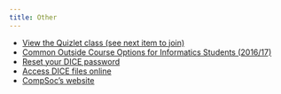 ```yaml
---
title: Other
---
```

-   [View the Quizlet class (see next item to join)]
-   [Common Outside Course Options for Informatics Students (2016/17)]
-   [Reset your DICE password]
-   [Access DICE files online]
-   [CompSoc’s website]

  [View the Quizlet class (see next item to join)]: https://quizlet.com/class/3543715/
  [Common Outside Course Options for Informatics Students (2016/17)]: http://homepages.inf.ed.ac.uk/imurray2/pt/outside_courses_16-17.html
  [Reset your DICE password]: http://pp.inf.ed.ac.uk/
  [Access DICE files online]: https://ifile.inf.ed.ac.uk/
  [CompSoc’s website]: http://comp-soc.com/
  
